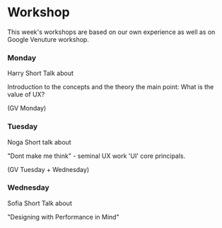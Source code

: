 # Workshop

This week's workshops are based on our own experience as well as on Google Venuture workshop.

### Monday
Harry Short Talk about

Introduction to the concepts and the theory
the main point: What is the value of UX?

(GV Monday)

### Tuesday
Noga Short talk about 

"Dont make me think" - seminal UX work
'UI' core principals.

(GV Tuesday + Wednesday)

### Wednesday

Sofia Short Talk about

"Designing with Performance in Mind"
